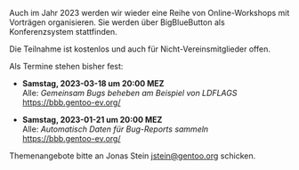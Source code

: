 <!--
.. title: Online-Workshops 2023
.. slug: online-workshops-2023
.. date: 2023-01-14 10:30:00 UTC+01:00
.. tags: 
.. category: 
.. link: 
.. description: 
.. type: text
-->

Auch im Jahr 2023 werden wir wieder eine Reihe von Online-Workshops
mit Vorträgen organisieren. Sie werden über BigBlueButton als
Konferenzsystem stattfinden.

Die Teilnahme ist kostenlos und auch für Nicht-Vereinsmitglieder offen.

Als Termine stehen bisher fest:

- **Samstag, 2023-03-18 um 20:00 MEZ**  
  Alle: *Gemeinsam Bugs beheben am Beispiel von LDFLAGS*  
  <https://bbb.gentoo-ev.org/>

- **Samstag, 2023-01-21 um 20:00 MEZ**  
  Alle: *Automatisch Daten für Bug-Reports sammeln*  
  <https://bbb.gentoo-ev.org/>

Themenangebote bitte an Jonas Stein <jstein@gentoo.org> schicken.
